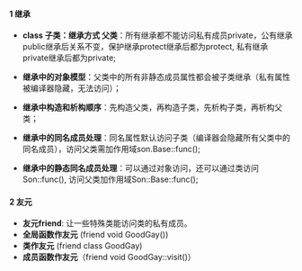 #### 1 继承

- **class 子类：继承方式 父类**：所有继承都不能访问私有成员private，公有继承public继承后关系不变，保护继承protect继承后都为protect, 私有继承private继承后都为private;

- **继承中的对象模型**：父类中的所有非静态成员属性都会被子类继承（私有属性被编译器隐藏，无法访问）；

- **继承中构造和析构顺序**：先构造父类，再构造子类，先析构子类，再析构父类；

- **继承中的同名成员处理**：同名属性默认访问子类（编译器会隐藏所有父类中的同名成员），访问父类需加作用域son.Base::func();

- **继承中的静态同名成员处理**：可以通过对象访问，还可以通过类访问Son::func(), 访问父类加作用域Son::Base::func();

#### 2  友元

- **友元friend**: 让一些特殊类能访问类的私有成员。
- **全局函数作友元** (friend void GoodGay())
- **类作友元** (friend class GoodGay)
- **成员函数作友元**（friend void GoodGay::visit()）